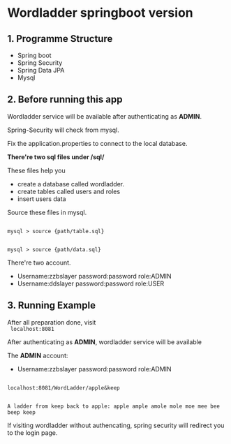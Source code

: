 # Wordladder springboot version

## 1. Programme Structure
- Spring boot
- Spring Security
- Spring Data JPA
- Mysql

## 2. Before running this app
Wordladder service will be available after authenticating as <b>ADMIN</b>.

Spring-Security will check from mysql.

Fix the application.properties to connect to the local database.

<b>There're two sql files under /sql/</b>

These files help you 
- create a database called wordladder.
- create tables called users and roles
- insert users data

Source these files in mysql.

<code>
mysql > source {path/table.sql}

mysql > source {path/data.sql}
</code>

There're two account.
- Username:zzbslayer password:password role:ADMIN
- Username:ddslayer password:password role:USER


## 3. Running Example

After all preparation done, visit\
<code>
localhost:8081
</code>

After authenticating as <b>ADMIN</b>, wordladder service will be available

The <b>ADMIN</b> account:
- Username:zzbslayer password:password role:ADMIN

<code>
localhost:8081/WordLadder/apple&keep

A ladder from keep back to apple: apple ample amole mole moe mee bee beep keep
</code>

If visiting wordladder without authencating, spring security will redirect you to the login page.